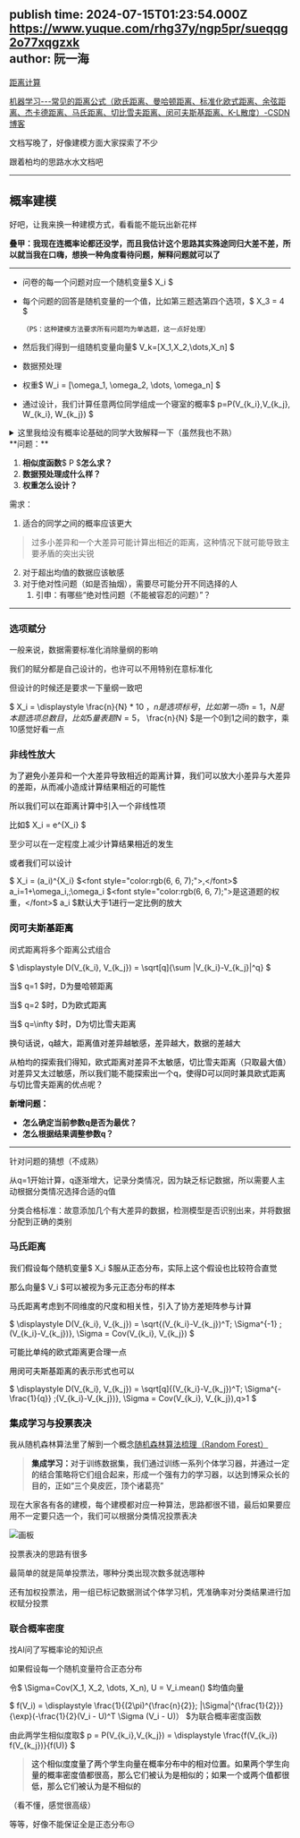 publish time: 2024-07-15T01:23:54.000Z  
https://www.yuque.com/rhg37y/ngp5pr/sueqqg2o77xqgzxk  
author: 阮一海  
---
[距离计算](https://nova.yuque.com/rhg37y/ngp5pr/md8p1i8xtk12bd0g)

[机器学习---常见的距离公式（欧氏距离、曼哈顿距离、标准化欧式距离、余弦距离、杰卡德距离、马氏距离、切比雪夫距离、闵可夫斯基距离、K-L散度）-CSDN博客](https://blog.csdn.net/weixin_43961909/article/details/132388832)

文档写晚了，好像建模方面大家探索了不少

跟着柏均的思路水水文档吧

---

## 概率建模
好吧，让我来换一种建模方式，看看能不能玩出新花样

**叠甲：我现在连概率论都还没学，而且我估计这个思路其实殊途同归大差不差，所以就当我在口嗨，想换一种角度看待问题，解释问题就可以了**

****

+ 问卷的每一个问题对应一个随机变量$ X_i $
+ 每个问题的回答是随机变量的一个值，比如第三题选第四个选项，$ X_3 = 4 $

      （PS：这种建模方法要求所有问题均为单选题，这一点好处理）

+ 然后我们得到一组随机变量向量$ V_k=[X_1,X_2,\dots,X_n] $
+ 数据预处理
+ 权重$ W_i = [\omega_1, \omega_2, \dots, \omega_n] $
+ 通过设计，我们计算任意两位同学组成一个寝室的概率$ p=P(V_{k_i},V_{k_j}, W_{k_i}, W_{k_j}) $

<details class="lake-collapse"><summary id="u7d15a7dd"><span class="ne-text" style="color: rgb(25, 27, 31)">这里我给没有概率论基础的同学大致解释一下（虽然我也不熟）</span></summary><p id="u7e0180ad" class="ne-p"><span class="ne-text" style="color: rgb(25, 27, 31)">这里的随机变量</span><span id="Fjx4J" class="ne-math" style="color: rgb(25, 27, 31)"><img src="https://cdn.nlark.com/yuque/__latex/7ca2ff984e95d4a9e44fe7498e281020.svg"></span><span class="ne-text" style="color: rgb(25, 27, 31)">是针对所有填写问卷的同学的</span></p><p id="u27aa4c5d" class="ne-p"><span class="ne-text" style="color: rgb(25, 27, 31)">比如100人中，有30人填第1项，20人填第2项，50人填第3项</span></p><p id="u2cc051ac" class="ne-p"><span class="ne-text" style="color: rgb(25, 27, 31)">则</span><span id="opOC9" class="ne-math" style="color: rgb(25, 27, 31)"><img src="https://cdn.nlark.com/yuque/__latex/7ca2ff984e95d4a9e44fe7498e281020.svg"></span><span class="ne-text" style="color: rgb(25, 27, 31)">可取1，2，3，且</span></p><p id="u154f6794" class="ne-p"><span id="bvpWk" class="ne-math" style="color: rgb(25, 27, 31)"><img src="https://cdn.nlark.com/yuque/__latex/6b0c0d9397421dee347cccadf5a922b2.svg"></span></p><p id="u766871f7" class="ne-p"><span class="ne-text"></span></p></details>
**问题：**

1. **相似度函数**$ P $**怎么求？**
2. **数据预处理成什么样？**
3. **权重怎么设计？**

需求：

1. 适合的同学之间的概率应该更大

> 过多小差异和一个大差异可能计算出相近的距离，这种情况下就可能导致主要矛盾的突出尖锐
>

2. 对于超出均值的数据应该敏感
3. 对于绝对性问题（如是否抽烟），需要尽可能分开不同选择的人
    1. 引申：有哪些“绝对性问题（不能被容忍的问题）”？

---

### 选项赋分
一般来说，数据需要标准化消除量纲的影响

我们的赋分都是自己设计的，也许可以不用特别在意标准化

但设计的时候还是要求一下量纲一致吧

$ X_i = \displaystyle \frac{n}{N} * 10 $，n是选项标号，比如第一项n=1，N是本题选项总数目，比如5量表题N=5，$ \frac{n}{N} $是一个0到1之间的数字，乘10感觉好看一点

### 非线性放大
<font style="color:rgb(6, 6, 7);">为了避免小差异和一个大差异导致相近的距离计算，我们可以放大小差异与大差异的差距，从而减小造成计算结果相近的可能性</font>

<font style="color:rgb(6, 6, 7);">所以我们可以在距离计算中引入一个非线性项</font>

<font style="color:rgb(6, 6, 7);">比如</font>$ X_i = e^{X_i} $

至少可以在一定程度上减少<font style="color:rgb(6, 6, 7);">计算结果相近的发生</font>

<font style="color:rgb(6, 6, 7);">或者我们可以设计</font>

$ X_i = (a_i)^{X_i} $<font style="color:rgb(6, 6, 7);">,</font>$ a_i=1+\omega_i,\;\omega_i $<font style="color:rgb(6, 6, 7);">是这道题的权重，</font>$ a_i $<font style="color:rgb(6, 6, 7);">默认大于1进行一定比例的放大</font>

### <font style="color:rgb(6, 6, 7);">闵可夫斯基距离</font>
闵式距离将多个距离公式组合

$ \displaystyle D(V_{k_i}, V_{k_j}) = \sqrt[q]{\sum |V_{k_i}-V_{k_j}|^q} $

<font style="color:rgb(6, 6, 7);">当</font>$ q=1 $<font style="color:rgb(6, 6, 7);">时，D为曼哈顿距离</font>

<font style="color:rgb(6, 6, 7);">当</font>$ q=2 $<font style="color:rgb(6, 6, 7);">时，D为欧式距离</font>

<font style="color:rgb(6, 6, 7);">当</font>$ q=\infty $<font style="color:rgb(6, 6, 7);">时，D为切比雪夫距离</font>

<font style="color:rgb(6, 6, 7);">换句话说，q越大，距离值对差异越敏感，差异越大，数据的差越大</font>

<font style="color:rgb(6, 6, 7);">从柏均的探索我们得知，欧式距离对差异不太敏感，切比雪夫距离（只取最大值）对差异又太过敏感，所以我们能不能探索出一个q，使得D可以同时兼具欧式距离与切比雪夫距离的优点呢？</font>

**<font style="color:rgb(6, 6, 7);">新增问题：</font>**

+ **怎么确定当前参数q是否为最优？**
+ **怎么根据结果调整参数q？**

****

针对问题的猜想（不成熟）

从q=1开始计算，q逐渐增大，记录分类情况，因为缺乏标记数据，所以需要人主动根据分类情况选择合适的q值

分类合格标准：故意添加几个有大差异的数据，检测模型是否识别出来，并将数据分配到正确的类别

### 马氏距离
我们<font style="color:rgb(6, 6, 7);">假设每个随机变量</font>$ X_i $<font style="color:rgb(6, 6, 7);">服从正态分布，实际上这个假设也比较符合直觉</font>

<font style="color:rgb(6, 6, 7);">那么向量</font>$ V_i $<font style="color:rgb(6, 6, 7);">可以被视为多元正态分布的样本</font>

<font style="color:rgb(6, 6, 7);">马氏距离考虑到不同维度的尺度和相关性，引入了协方差矩阵参与计算</font>

$ \displaystyle D(V_{k_i}, V_{k_j}) = \sqrt{(V_{k_i}-V_{k_j})^T\; \Sigma^{-1} \;(V_{k_i}-V_{k_j})}, \Sigma = Cov(V_{k_i}, V_{k_j}) $

<font style="color:rgb(6, 6, 7);">可能比单纯的欧式距离更合理一点</font>

<font style="color:rgb(6, 6, 7);">用闵可夫斯基距离的表示形式也可以</font>

$ \displaystyle D(V_{k_i}, V_{k_j}) = \sqrt[q]{(V_{k_i}-V_{k_j})^T\; \Sigma^{-\frac{1}{q}} \;(V_{k_i}-V_{k_j})}, \Sigma = Cov(V_{k_i}, V_{k_j}),q>1 $

### <font style="color:rgb(6, 6, 7);">集成学习与投票表决</font>
我从随机森林算法里了解到一个概念[随机森林算法梳理（Random Forest）](https://zhuanlan.zhihu.com/p/57965634)

> **<font style="color:rgb(25, 27, 31);">集成学习：</font>**<font style="color:rgb(25, 27, 31);">对于训练数据集，我们通过训练一系列个体学习器，并通过一定的结合策略将它们组合起来，形成一个强有力的学习器，以达到博采众长的目的，正如“三个臭皮匠，顶个诸葛亮”</font>
>

现在大家各有各的建模，每个建模都对应一种算法，思路都很不错，最后如果要应用不一定要只选一个，我们可以根据分类情况投票表决

![画板](https://cdn.nlark.com/yuque/0/2024/jpeg/38709574/1720846569923-876fc3fe-3865-47df-a578-17e93d9b7bf7.jpeg)

投票表决的思路有很多

最简单的就是<font style="color:rgb(25, 27, 31);">简单投票法，</font>哪种分类出现次数多就选哪种

还有加权投票法，用一组已标记数据测试个体学习机，凭准确率对分类结果进行加权赋分投票

### 联合概率密度
找AI问了写概率论的知识点

如果假设每一个随机变量符合正态分布

令$ \Sigma=Cov(X_1, X_2, \dots, X_n), U = V_i.mean() $<font style="color:rgb(6, 6, 7);">均值向量</font>

$ f(V_i) = \displaystyle \frac{1}{(2\pi)^{\frac{n}{2}}\; |\Sigma|^{\frac{1}{2}}} {\exp}(-\frac{1}{2}(V_i - U)^T \Sigma (V_i - U)） $为联合概率密度函数

由此两学生相似度取$ p = P(V_{k_i},V_{k_j}) = \displaystyle \frac{f(V_{k_i}) f(V_{k_j})}{f(U)} $

> <font style="color:rgb(6, 6, 7);">这个相似度度量了两个学生向量在概率分布中的相对位置。如果两个学生向量的概率密度值都很高，那么它们被认为是相似的；如果一个或两个值都很低，那么它们被认为是不相似的</font>
>

（看不懂，感觉很高级）

等等，好像不能保证全是正态分布😥




















